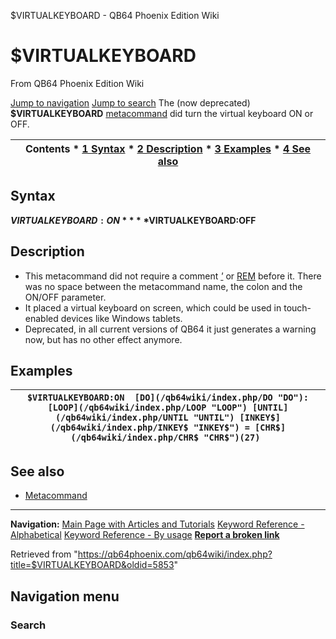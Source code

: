 


$VIRTUALKEYBOARD - QB64 Phoenix Edition Wiki








# $VIRTUALKEYBOARD



From QB64 Phoenix Edition Wiki



[Jump to navigation](#mw-head)
[Jump to search](#searchInput)
The (now deprecated) **$VIRTUALKEYBOARD** [metacommand](/qb64wiki/index.php/Metacommand "Metacommand") did turn the virtual keyboard ON or OFF.


  






| Contents * [1 Syntax](#Syntax) * [2 Description](#Description) * [3 Examples](#Examples) * [4 See also](#See_also) |
| --- |


## Syntax


**$VIRTUALKEYBOARD:ON**
**$VIRTUALKEYBOARD:OFF**
  




## Description


* This metacommand did not require a comment *['](/qb64wiki/index.php/Apostrophe "Apostrophe")* or [REM](/qb64wiki/index.php/REM "REM") before it. There was no space between the metacommand name, the colon and the ON/OFF parameter.
* It placed a virtual keyboard on screen, which could be used in touch-enabled devices like Windows tablets.
* Deprecated, in all current versions of QB64 it just generates a warning now, but has no other effect anymore.


  




## Examples




| ``` $VIRTUALKEYBOARD:ON  [DO](/qb64wiki/index.php/DO "DO"): [LOOP](/qb64wiki/index.php/LOOP "LOOP") [UNTIL](/qb64wiki/index.php/UNTIL "UNTIL") [INKEY$](/qb64wiki/index.php/INKEY$ "INKEY$") = [CHR$](/qb64wiki/index.php/CHR$ "CHR$")(27)  ``` |
| --- |


  




## See also


* [Metacommand](/qb64wiki/index.php/Metacommand "Metacommand")


  






---


**Navigation:**
[Main Page with Articles and Tutorials](/qb64wiki/index.php/Main_Page "Main Page")
[Keyword Reference - Alphabetical](/qb64wiki/index.php/Keyword_Reference_-_Alphabetical "Keyword Reference - Alphabetical")
[Keyword Reference - By usage](/qb64wiki/index.php/Keyword_Reference_-_By_usage "Keyword Reference - By usage")
**[Report a broken link](https://qb64phoenix.com/forum/showthread.php?tid=2800)**  





Retrieved from "<https://qb64phoenix.com/qb64wiki/index.php?title=$VIRTUALKEYBOARD&oldid=5853>"




## Navigation menu








### Search






















